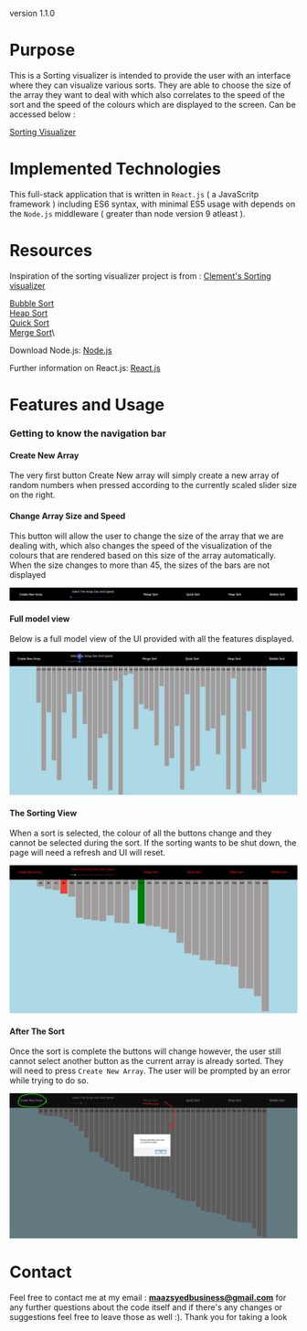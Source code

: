 version 1.1.0 

# Purpose 

This is a Sorting visualizer is intended to provide the user with an interface where they can visualize various sorts. They are able to choose the size of the array they want to deal with which also correlates to the speed of the sort and the speed of the colours which are displayed to the screen. Can be accessed below : 

[Sorting Visualizer](https://sorting-visualizer1051.herokuapp.com)

# Implemented Technologies 

This full-stack application that is written in `React.js` ( a JavaScritp framework ) including ES6 syntax, with minimal ES5 usage with depends on the `Node.js` middleware ( greater than node version 9 atleast ). 

# Resources 

Inspiration of the sorting visualizer project is from : 
[Clement's Sorting visualizer](https://clementmihailescu.github.io/Sorting-Visualizer/)

[Bubble Sort](https://www.geeksforgeeks.org/bubble-sort/)\
[Heap Sort](https://www.geeksforgeeks.org/heap-sort/)\
[Quick Sort](https://www.geeksforgeeks.org/quick-sort/)\
[Merge Sort](https://www.geeksforgeeks.org/merge-sort/)\

Download Node.js: 
[Node.js](https://nodejs.org/en/)

Further information on React.js:
[React.js](https://reactjs.org/docs/create-a-new-react-app.html)

# Features and Usage

### Getting to know the navigation bar 

#### Create New Array
The very first button Create New array will simply create a new array of random numbers when pressed according to 
the currently scaled slider size on the right. 

#### Change Array Size and Speed 
This button will allow the user to change the size of the array that we are dealing with, which also changes the speed 
of the visualization of the colours that are rendered based on this size of the array automatically. When the size changes 
to more than 45, the sizes of the bars are not displayed 

![NavBar](Demo/navbar.png)

#### Full model view 
Below is a full model view of the UI provided with all the features displayed. 

![Full display](Demo/fullimage1.png)

#### The Sorting View
When a sort is selected, the colour of all the buttons change and they cannot be selected during the sort. 
If the sorting wants to be shut down, the page will need a refresh and UI will reset. 

![SortingView](Demo/sortingView.png)

#### After The Sort
Once the sort is complete the buttons will change however, the user still cannot select another button 
as the current array is already sorted. They will need to press `Create New Array`. The user will be prompted by an error while trying to do so. 

![AfterSorting](Demo/afterSort.png)

# Contact 
Feel free to contact me at my email : **maazsyedbusiness@gmail.com** for any further questions about the code itself 
and if there's any changes or suggestions feel free to leave those as well :). Thank you for taking a look 



